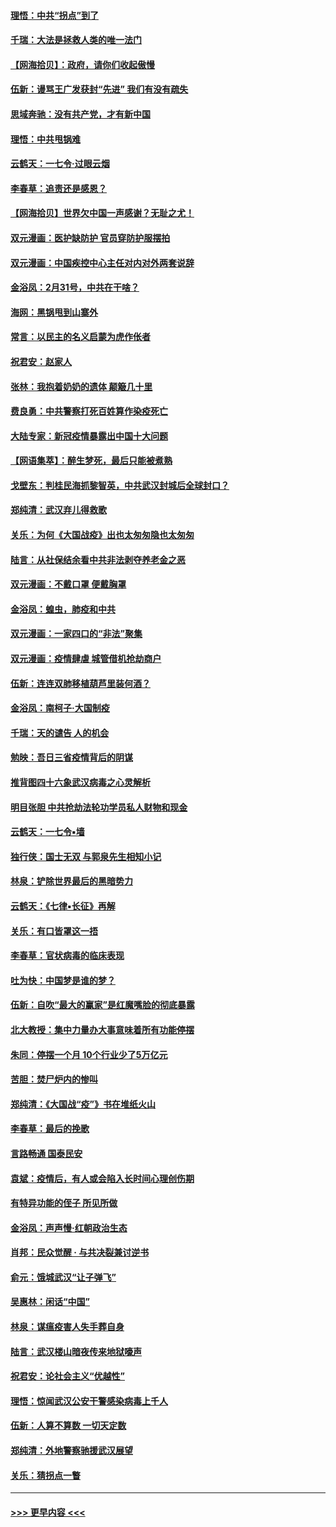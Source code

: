 #### [理悟：中共“拐点”到了](../pages/nsc993/n11928496.md?t=03101302) 
#### [千瑞：大法是拯救人类的唯一法门](../pages/nsc993/n11927637.md?t=03101302) 
#### [【网海拾贝】：政府，请你们收起傲慢](../pages/nsc993/n11926932.md?t=03101302) 
#### [伍新：谩骂王广发获封“先进” 我们有没有疏失](../pages/nsc993/n11926101.md?t=03101302) 
#### [思域奔驰：没有共产党，才有新中国](../pages/nsc993/n11926058.md?t=03101302) 
#### [理悟：中共甩锅难](../pages/nsc993/n11925355.md?t=03101302) 
#### [云鹤天：一七令·过眼云烟](../pages/nsc993/n11925284.md?t=03101302) 
#### [李春草：追责还是感恩？](../pages/nsc993/n11925274.md?t=03101302) 
#### [【网海拾贝】世界欠中国一声感谢？无耻之尤！](../pages/nsc993/n11925239.md?t=03101302) 
#### [双元漫画：医护缺防护 官员穿防护服摆拍](../pages/nsc993/n11923899.md?t=03101302) 
#### [双元漫画：中国疾控中心主任对内对外两套说辞](../pages/nsc993/n11921994.md?t=03101302) 
#### [金浴凤：2月31号，中共在干啥？](../pages/nsc993/n11922706.md?t=03101302) 
#### [海网：黑锅甩到山寨外](../pages/nsc993/n11922688.md?t=03101302) 
#### [常言：以民主的名义启蒙为虎作伥者](../pages/nsc993/n11922217.md?t=03101302) 
#### [祝君安：赵家人](../pages/nsc993/n11922209.md?t=03101302) 
#### [张林：我抱着奶奶的遗体 颠簸几十里](../pages/nsc993/n11920945.md?t=03101302) 
#### [费良勇：中共警察打死百姓算作染疫死亡](../pages/nsc993/n11919264.md?t=03101302) 
#### [大陆专家：新冠疫情暴露出中国十大问题](../pages/nsc993/n11919187.md?t=03101302) 
#### [【网语集萃】：醉生梦死，最后只能被煮熟](../pages/nsc993/n11918994.md?t=03101302) 
#### [戈壁东：判桂民海抓黎智英，中共武汉封城后全球封口？](../pages/nsc993/n11917982.md?t=03101302) 
#### [郑纯清：武汉弃儿得救歌](../pages/nsc993/n11917881.md?t=03101302) 
#### [关乐：为何《大国战疫》出也太匆匆隐也太匆匆](../pages/nsc993/n11917792.md?t=03101302) 
#### [陆言：从社保结余看中共非法剥夺养老金之恶](../pages/nsc993/n11917084.md?t=03101302) 
#### [双元漫画：不戴口罩 便戴胸罩](../pages/nsc993/n11916447.md?t=03101302) 
#### [金浴凤：蝗虫，肺疫和中共](../pages/nsc993/n11916904.md?t=03101302) 
#### [双元漫画：一家四口的“非法”聚集](../pages/nsc993/n11916378.md?t=03101302) 
#### [双元漫画：疫情肆虐 城管借机抢劫商户](../pages/nsc993/n11916310.md?t=03101302) 
#### [伍新：连连双肺移植葫芦里装何酒？](../pages/nsc993/n11913667.md?t=03101302) 
#### [金浴凤：南柯子·大国制疫](../pages/nsc993/n11913657.md?t=03101302) 
#### [千瑞：天的谴告  人的机会](../pages/nsc993/n11913309.md?t=03101302) 
#### [勉映：吾日三省疫情背后的阴谋](../pages/nsc993/n11913079.md?t=03101302) 
#### [推背图四十六象武汉病毒之心灵解析](../pages/nsc993/n11911761.md?t=03101302) 
#### [明目张胆 中共抢劫法轮功学员私人财物和现金](../pages/nsc993/n11910262.md?t=03101302) 
#### [云鹤天：一七令▪墙](../pages/nsc993/n11910627.md?t=03101302) 
#### [独行侠：国士无双 与郭泉先生相知小记](../pages/nsc993/n11910613.md?t=03101302) 
#### [林泉：铲除世界最后的黑暗势力](../pages/nsc993/n11909320.md?t=03101302) 
#### [云鹤天：《七律▪长征》再解](../pages/nsc993/n11909327.md?t=03101302) 
#### [关乐：有口皆罩这一捂](../pages/nsc993/n11908393.md?t=03101302) 
#### [李春草：官状病毒的临床表现](../pages/nsc993/n11908339.md?t=03101302) 
#### [吐为快：中国梦是谁的梦？](../pages/nsc993/n11906564.md?t=03101302) 
#### [伍新：自吹“最大的赢家”是红魔嘴脸的彻底暴露](../pages/nsc993/n11906407.md?t=03101302) 
#### [北大教授：集中力量办大事意味着所有功能停摆](../pages/nsc993/n11904800.md?t=03101302) 
#### [朱同：停摆一个月 10个行业少了5万亿元](../pages/nsc993/n11904498.md?t=03101302) 
#### [苦胆：焚尸炉内的惨叫](../pages/nsc993/n11904479.md?t=03101302) 
#### [郑纯清：《大国战“疫”》书在堆纸火山](../pages/nsc993/n11904450.md?t=03101302) 
#### [李春草：最后的挽歌](../pages/nsc993/n11904441.md?t=03101302) 
#### [言路畅通 国泰民安](../pages/nsc993/n11904222.md?t=03101302) 
#### [袁斌：疫情后，有人或会陷入长时间心理创伤期](../pages/nsc993/n11901514.md?t=03101302) 
#### [有特异功能的侄子 所见所做](../pages/nsc993/n11901154.md?t=03101302) 
#### [金浴凤：声声慢‧红朝政治生态](../pages/nsc993/n11899553.md?t=03101302) 
#### [肖邦：民众觉醒 · 与共决裂兼讨逆书](../pages/nsc993/n11898435.md?t=03101302) 
#### [俞元：饿城武汉“让子弹飞”](../pages/nsc993/n11898344.md?t=03101302) 
#### [吴惠林：闲话“中国”](../pages/nsc993/n11898182.md?t=03101302) 
#### [林泉：谋瘟疫害人失手葬自身](../pages/nsc993/n11897892.md?t=03101302) 
#### [陆言：武汉楼山暗夜传来地狱嚎声](../pages/nsc993/n11897033.md?t=03101302) 
#### [祝君安：论社会主义“优越性”](../pages/nsc993/n11897005.md?t=03101302) 
#### [理悟：惊闻武汉公安干警感染病毒上千人](../pages/nsc993/n11896947.md?t=03101302) 
#### [伍新：人算不算数 一切天定数](../pages/nsc993/n11893372.md?t=03101302) 
#### [郑纯清：外地警察驰援武汉展望](../pages/nsc993/n11893115.md?t=03101302) 
#### [关乐：猜拐点一瞥](../pages/nsc993/n11893020.md?t=03101302) 

----
#### [ >>> 更早内容 <<< ](../indexes/nsc993-earlier.md)
